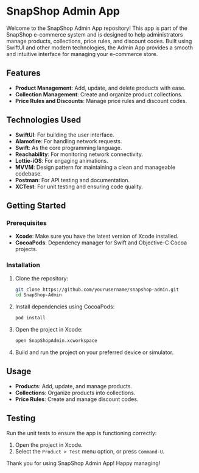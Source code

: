 # SnapShop Admin App

Welcome to the SnapShop Admin App repository! This app is part of the SnapShop e-commerce system and is designed to help administrators manage products, collections, price rules, and discount codes. Built using SwiftUI and other modern technologies, the Admin App provides a smooth and intuitive interface for managing your e-commerce store.

## Features

- **Product Management**: Add, update, and delete products with ease.
- **Collection Management**: Create and organize product collections.
- **Price Rules and Discounts**: Manage price rules and discount codes.

## Technologies Used

- **SwiftUI**: For building the user interface.
- **Alamofire**: For handling network requests.
- **Swift**: As the core programming language.
- **Reachability**: For monitoring network connectivity.
- **Lottie-iOS**: For engaging animations.
- **MVVM**: Design pattern for maintaining a clean and manageable codebase.
- **Postman**: For API testing and documentation.
- **XCTest**: For unit testing and ensuring code quality.

## Getting Started

### Prerequisites

- **Xcode**: Make sure you have the latest version of Xcode installed.
- **CocoaPods**: Dependency manager for Swift and Objective-C Cocoa projects.

### Installation

1. Clone the repository:

   ```bash
   git clone https://github.com/yourusername/snapshop-admin.git
   cd SnapShop-Admin
   ```

2. Install dependencies using CocoaPods:

   ```bash
   pod install
   ```

3. Open the project in Xcode:

   ```bash
   open SnapShopAdmin.xcworkspace
   ```

4. Build and run the project on your preferred device or simulator.

## Usage

- **Products**: Add, update, and manage products.
- **Collections**: Organize products into collections.
- **Price Rules**: Create and manage discount codes.


## Testing

Run the unit tests to ensure the app is functioning correctly:

1. Open the project in Xcode.
2. Select the `Product > Test` menu option, or press `Command-U`.


Thank you for using SnapShop Admin App! Happy managing!
